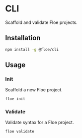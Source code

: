 # CLI

Scaffold and validate Floe projects.

## Installation

```sh
npm install -g @floe/cli
```

## Usage

### Init

Scaffold a new Floe project.

```sh
floe init
```

### Validate

Validate syntax for a Floe project.

```sh
floe validate
```
